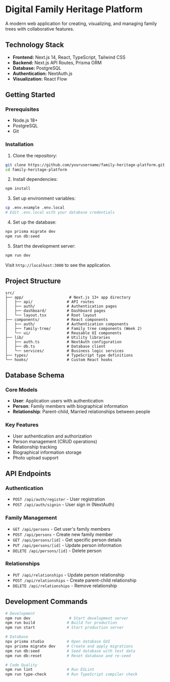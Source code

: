 # Digital Family Heritage Platform

A modern web application for creating, visualizing, and managing family trees with collaborative features.

## Technology Stack

- **Frontend:** Next.js 14, React, TypeScript, Tailwind CSS
- **Backend:** Next.js API Routes, Prisma ORM
- **Database:** PostgreSQL
- **Authentication:** NextAuth.js
- **Visualization:** React Flow

## Getting Started

### Prerequisites

- Node.js 18+
- PostgreSQL
- Git

### Installation

1. Clone the repository:
```bash
git clone https://github.com/yourusername/family-heritage-platform.git
cd family-heritage-platform
```

2. Install dependencies:
```bash
npm install
```

3. Set up environment variables:
```bash
cp .env.example .env.local
# Edit .env.local with your database credentials
```

4. Set up the database:
```bash
npx prisma migrate dev
npm run db:seed
```

5. Start the development server:
```bash
npm run dev
```

Visit `http://localhost:3000` to see the application.

## Project Structure

```
src/
├── app/                    # Next.js 13+ app directory
│   ├── api/               # API routes
│   ├── auth/              # Authentication pages
│   ├── dashboard/         # Dashboard pages
│   └── layout.tsx         # Root layout
├── components/            # React components
│   ├── auth/              # Authentication components
│   ├── family-tree/       # Family tree components (Week 2)
│   └── ui/                # Reusable UI components
├── lib/                   # Utility libraries
│   ├── auth.ts            # NextAuth configuration
│   ├── db.ts              # Database client
│   └── services/          # Business logic services
├── types/                 # TypeScript type definitions
└── hooks/                 # Custom React hooks
```

## Database Schema

### Core Models

- **User**: Application users with authentication
- **Person**: Family members with biographical information
- **Relationship**: Parent-child, Married relationships between people

### Key Features

- User authentication and authorization
- Person management (CRUD operations)
- Relationship tracking
- Biographical information storage
- Photo upload support

## API Endpoints

### Authentication
- `POST /api/auth/register` - User registration
- `POST /api/auth/signin` - User sign in (NextAuth)

### Family Management
- `GET /api/persons` - Get user's family members
- `POST /api/persons` - Create new family member
- `GET /api/persons/[id]` - Get specific person details
- `PUT /api/persons/[id]` - Update person information
- `DELETE /api/persons/[id]` - Delete person

### Relationships
- `PUT /api/relationships` - Update person relationship
- `POST /api/relationships` - Create parent-child relationship
- `DELETE /api/relationships` - Remove relationship

## Development Commands

```bash
# Development
npm run dev                 # Start development server
npm run build              # Build for production
npm run start              # Start production server

# Database
npx prisma studio          # Open database GUI
npx prisma migrate dev     # Create and apply migrations
npm run db:seed            # Seed database with test data
npm run db:reset           # Reset database and re-seed

# Code Quality
npm run lint               # Run ESLint
npm run type-check         # Run TypeScript compiler check